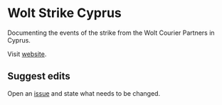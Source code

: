 # Wolt Strike Cyprus

Documenting the events of the strike from the Wolt Courier Partners in Cyprus.

Visit [website](https://woltstrike.github.io/).

## Suggest edits

Open an [issue](https://github.com/woltstrike/woltstrike.github.io/issues/new) and state what needs to be changed.
